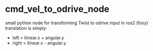 # cmd_vel_to_odrive_node
small python node for transforming Twist to odrive input in ros2 (foxy)
translation is simply:
- left = liinear.x + angular.y
- right = liinear.x - angular.y
